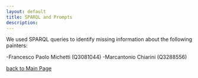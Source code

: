 ```yaml
---
layout: default
title: SPARQL and Prompts
description:
---
```

We used SPARQL queries to identify missing information about the following painters:

-Francesco Paolo Michetti (Q3081044)
-Marcantonio Chiarini (Q3288556)



[back to Main Page](./)
